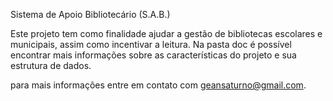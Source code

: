 Sistema de Apoio Bibliotecário (S.A.B.)

Este projeto tem como finalidade ajudar a gestão de bibliotecas escolares e municipais, assim como incentivar  a leitura.
Na pasta doc é possível encontrar mais informações sobre as características do projeto e sua estrutura de dados.

para mais informações entre em contato com geansaturno@gmail.com.
